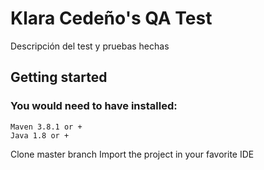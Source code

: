 # Klara Cedeño's QA Test

Descripción del test y pruebas hechas

## Getting started

### You would need to have installed:

```
Maven 3.8.1 or +
Java 1.8 or +
```

Clone master branch
Import the project in your favorite IDE
